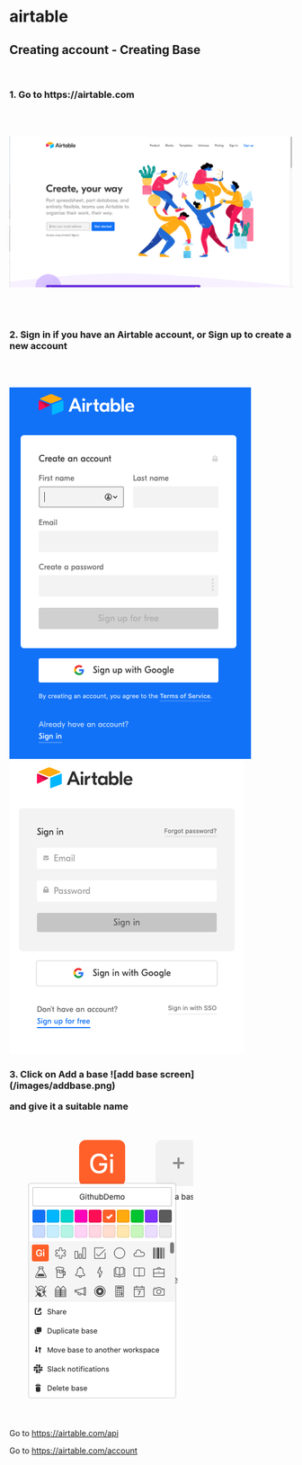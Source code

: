 # airtable

<h2>Creating account - Creating Base </h2> </br>
<h3>1. Go to https://airtable.com </h3>
</br>
</br>

![login screen](/images/airtable_welcome.png)

</br>
</br>

<h3>2. Sign in if you have an Airtable account, or Sign up to create a new account</h3>
</br>
</br> 

![sign up screen](/images/signup.png)![sign in screen](/images/signin.png)

<h3>3. Click on Add a base        ![add base screen](/images/addbase.png)

and give it a suitable name</h3>  ![name base screen](/images/namebase.png)
        



Go to https://airtable.com/api

Go to https://airtable.com/account
